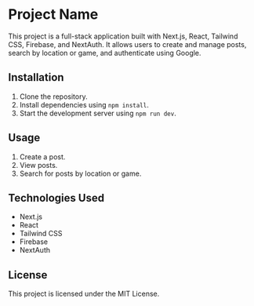 # Project Name

This project is a full-stack application built with Next.js, React, Tailwind CSS, Firebase, and NextAuth. It allows users to create and manage posts, search by location or game, and authenticate using Google.

## Installation

1. Clone the repository.
2. Install dependencies using `npm install`.
3. Start the development server using `npm run dev`.

## Usage

1. Create a post.
2. View posts.
3. Search for posts by location or game.

## Technologies Used

- Next.js
- React
- Tailwind CSS
- Firebase
- NextAuth

## License

This project is licensed under the MIT License.
